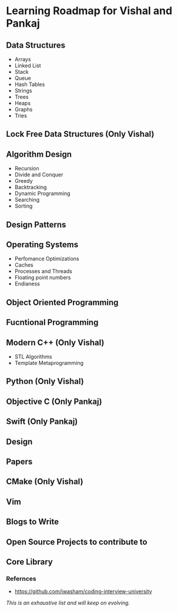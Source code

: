 # Learning Roadmap for Vishal and Pankaj

## Data Structures
* Arrays
* Linked List
* Stack
* Queue
* Hash Tables
* Strings
* Trees
* Heaps
* Graphs
* Tries

## Lock Free Data Structures (Only Vishal)

## Algorithm Design
* Recursion
* Divide and Conquer
* Greedy
* Backtracking
* Dynamic Programming
* Searching
* Sorting

## Design Patterns

## Operating Systems 
* Perfomance Optimizations
* Caches
* Processes and Threads
* Floating point numbers
* Endianess

## Object Oriented Programming

## Fucntional Programming

## Modern C++ (Only Vishal)
* STL Algorithms
* Template Metaprogramming

## Python (Only Vishal)

## Objective C (Only Pankaj)

## Swift (Only Pankaj)

## Design

## Papers

## CMake (Only Vishal)

## Vim

## Blogs to Write

## Open Source Projects to contribute to

## Core Library

### Refernces
* https://github.com/jwasham/coding-interview-university

*This is an exhaustive list and will keep on evolving.*

